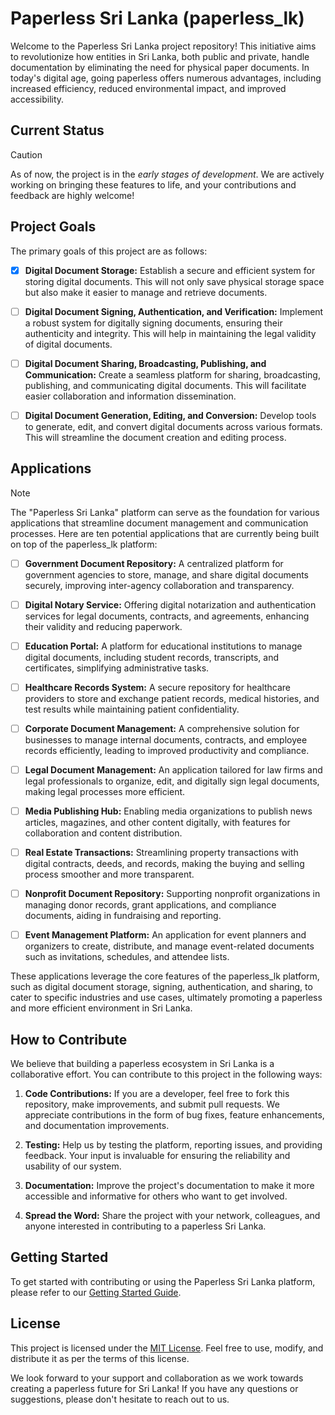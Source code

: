 # Paperless Sri Lanka (paperless_lk)

Welcome to the Paperless Sri Lanka project repository! This initiative aims to revolutionize how entities in Sri Lanka, both public and private, handle documentation by eliminating the need for physical paper documents. In today's digital age, going paperless offers numerous advantages, including increased efficiency, reduced environmental impact, and improved accessibility. 

## Current Status

> [!CAUTION]
> As of now, the project is in the *early stages of development*. We are actively working on bringing these features to life, and your contributions and feedback are highly welcome!

## Project Goals

The primary goals of this project are as follows:

* [x] **Digital Document Storage:** Establish a secure and efficient system for storing digital documents. This will not only save physical storage space but also make it easier to manage and retrieve documents.

* [ ] **Digital Document Signing, Authentication, and Verification:** Implement a robust system for digitally signing documents, ensuring their authenticity and integrity. This will help in maintaining the legal validity of digital documents.

* [ ] **Digital Document Sharing, Broadcasting, Publishing, and Communication:** Create a seamless platform for sharing, broadcasting, publishing, and communicating digital documents. This will facilitate easier collaboration and information dissemination.

* [ ] **Digital Document Generation, Editing, and Conversion:** Develop tools to generate, edit, and convert digital documents across various formats. This will streamline the document creation and editing process.

## Applications

> [!NOTE]
> The "Paperless Sri Lanka" platform can serve as the foundation for various applications that streamline document management and communication processes. Here are ten potential applications that are currently being built on top of the paperless_lk platform:

* [ ] **Government Document Repository:** A centralized platform for government agencies to store, manage, and share digital documents securely, improving inter-agency collaboration and transparency.

* [ ] **Digital Notary Service:** Offering digital notarization and authentication services for legal documents, contracts, and agreements, enhancing their validity and reducing paperwork.

* [ ] **Education Portal:** A platform for educational institutions to manage digital documents, including student records, transcripts, and certificates, simplifying administrative tasks.

* [ ] **Healthcare Records System:** A secure repository for healthcare providers to store and exchange patient records, medical histories, and test results while maintaining patient confidentiality.

* [ ] **Corporate Document Management:** A comprehensive solution for businesses to manage internal documents, contracts, and employee records efficiently, leading to improved productivity and compliance.

* [ ] **Legal Document Management:** An application tailored for law firms and legal professionals to organize, edit, and digitally sign legal documents, making legal processes more efficient.

* [ ] **Media Publishing Hub:** Enabling media organizations to publish news articles, magazines, and other content digitally, with features for collaboration and content distribution.

* [ ] **Real Estate Transactions:** Streamlining property transactions with digital contracts, deeds, and records, making the buying and selling process smoother and more transparent.

* [ ] **Nonprofit Document Repository:** Supporting nonprofit organizations in managing donor records, grant applications, and compliance documents, aiding in fundraising and reporting.

* [ ] **Event Management Platform:** An application for event planners and organizers to create, distribute, and manage event-related documents such as invitations, schedules, and attendee lists.

These applications leverage the core features of the paperless_lk platform, such as digital document storage, signing, authentication, and sharing, to cater to specific industries and use cases, ultimately promoting a paperless and more efficient environment in Sri Lanka.

## How to Contribute

We believe that building a paperless ecosystem in Sri Lanka is a collaborative effort. You can contribute to this project in the following ways:

1. **Code Contributions:** If you are a developer, feel free to fork this repository, make improvements, and submit pull requests. We appreciate contributions in the form of bug fixes, feature enhancements, and documentation improvements.

2. **Testing:** Help us by testing the platform, reporting issues, and providing feedback. Your input is invaluable for ensuring the reliability and usability of our system.

3. **Documentation:** Improve the project's documentation to make it more accessible and informative for others who want to get involved.

4. **Spread the Word:** Share the project with your network, colleagues, and anyone interested in contributing to a paperless Sri Lanka.

## Getting Started

To get started with contributing or using the Paperless Sri Lanka platform, please refer to our [Getting Started Guide](getting_started.md).

## License

This project is licensed under the [MIT License](LICENSE.md). Feel free to use, modify, and distribute it as per the terms of this license.

We look forward to your support and collaboration as we work towards creating a paperless future for Sri Lanka! If you have any questions or suggestions, please don't hesitate to reach out to us.